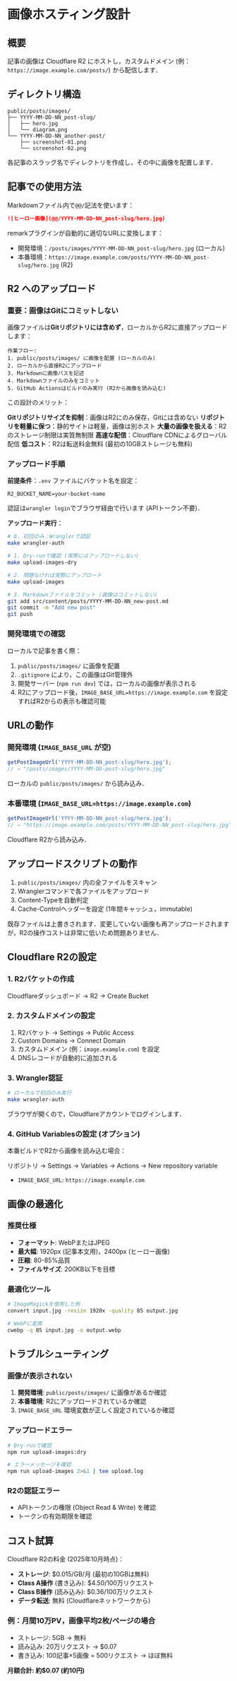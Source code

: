 # 画像ホスティング設計

## 概要

記事の画像は Cloudflare R2 にホストし，カスタムドメイン (例：`https://image.example.com/posts/`) から配信します．

## ディレクトリ構造

```
public/posts/images/
├── YYYY-MM-DD-NN_post-slug/
│   ├── hero.jpg
│   └── diagram.png
└── YYYY-MM-DD-NN_another-post/
    ├── screenshot-01.png
    └── screenshot-02.png
```

各記事のスラッグ名でディレクトリを作成し，その中に画像を配置します．

## 記事での使用方法

Markdownファイル内で`@@/`記法を使います：

```markdown
![ヒーロー画像](@@/YYYY-MM-DD-NN_post-slug/hero.jpg)
```

remarkプラグインが自動的に適切なURLに変換します：

- 開発環境：`/posts/images/YYYY-MM-DD-NN_post-slug/hero.jpg` (ローカル)
- 本番環境：`https://image.example.com/posts/YYYY-MM-DD-NN_post-slug/hero.jpg` (R2)

## R2 へのアップロード

### 重要：画像はGitにコミットしない

画像ファイルは**Gitリポジトリには含めず**，ローカルからR2に直接アップロードします：

```
作業フロー:
1. public/posts/images/ に画像を配置 (ローカルのみ)
2. ローカルから直接R2にアップロード
3. Markdownに画像パスを記述
4. Markdownファイルのみをコミット
5. GitHub Actionsはビルドのみ実行 (R2から画像を読み込む)
```

この設計のメリット：

**Gitリポジトリサイズを抑制**：画像はR2にのみ保存，Gitには含めない
**リポジトリを軽量に保つ**：静的サイトは軽量，画像は別ホスト
**大量の画像を扱える**：R2のストレージ制限は実質無制限
**高速な配信**：Cloudflare CDNによるグローバル配信
**低コスト**：R2は転送料金無料 (最初の10GBストレージも無料)

### アップロード手順

**前提条件**：`.env` ファイルにバケット名を設定：

```env
R2_BUCKET_NAME=your-bucket-name
```

認証は`wrangler login`でブラウザ経由で行います (APIトークン不要)．

**アップロード実行**：

```bash
# 0. 初回のみ：Wranglerで認証
make wrangler-auth

# 1. Dry-runで確認 (実際にはアップロードしない)
make upload-images-dry

# 2. 問題なければ実際にアップロード
make upload-images

# 3. Markdownファイルをコミット (画像はコミットしない)
git add src/content/posts/YYYY-MM-DD-NN_new-post.md
git commit -m "Add new post"
git push
```

### 開発環境での確認

ローカルで記事を書く際：

1. `public/posts/images/` に画像を配置
2. `.gitignore` により，この画像はGit管理外
3. 開発サーバー (`npm run dev`) では，ローカルの画像が表示される
4. R2にアップロード後，`IMAGE_BASE_URL=https://image.example.com` を設定すればR2からの表示も確認可能

## URLの動作

### 開発環境 (`IMAGE_BASE_URL` が空)

```typescript
getPostImageUrl('YYYY-MM-DD-NN_post-slug/hero.jpg');
// → "/posts/images/YYYY-MM-DD-post-slug/hero.jpg"
```

ローカルの `public/posts/images/` から読み込み．

### 本番環境 (`IMAGE_BASE_URL=https://image.example.com`)

```typescript
getPostImageUrl('YYYY-MM-DD-NN_post-slug/hero.jpg');
// → "https://image.example.com/posts/YYYY-MM-DD-NN_post-slug/hero.jpg"
```

Cloudflare R2から読み込み．

## アップロードスクリプトの動作

1. `public/posts/images/` 内の全ファイルをスキャン
2. Wranglerコマンドで各ファイルをアップロード
3. Content-Typeを自動判定
4. Cache-Controlヘッダーを設定 (1年間キャッシュ，immutable)

既存ファイルは上書きされます．変更していない画像も再アップロードされますが，R2の操作コストは非常に低いため問題ありません．

## Cloudflare R2の設定

### 1. R2バケットの作成

Cloudflareダッシュボード → R2 → Create Bucket

### 2. カスタムドメインの設定

1. R2バケット → Settings → Public Access
2. Custom Domains → Connect Domain
3. カスタムドメイン (例：`image.example.com`) を設定
4. DNSレコードが自動的に追加される

### 3. Wrangler認証

```bash
# ローカルで初回のみ実行
make wrangler-auth
```

ブラウザが開くので，Cloudflareアカウントでログインします．

### 4. GitHub Variablesの設定 (オプション)

本番ビルドでR2から画像を読み込む場合：

リポジトリ → Settings → Variables → Actions → New repository variable

- `IMAGE_BASE_URL`: `https://image.example.com`

## 画像の最適化

### 推奨仕様

- **フォーマット**: WebPまたはJPEG
- **最大幅**: 1920px (記事本文用)，2400px (ヒーロー画像)
- **圧縮**: 80-85%品質
- **ファイルサイズ**: 200KB以下を目標

### 最適化ツール

```bash
# ImageMagickを使用した例
convert input.jpg -resize 1920x -quality 85 output.jpg

# WebPに変換
cwebp -q 85 input.jpg -o output.webp
```

## トラブルシューティング

### 画像が表示されない

1. **開発環境**: `public/posts/images/` に画像があるか確認
2. **本番環境**: R2にアップロードされているか確認
3. `IMAGE_BASE_URL` 環境変数が正しく設定されているか確認

### アップロードエラー

```bash
# Dry-runで確認
npm run upload-images:dry

# エラーメッセージを確認
npm run upload-images 2>&1 | tee upload.log
```

### R2の認証エラー

- APIトークンの権限 (Object Read & Write) を確認
- トークンの有効期限を確認

## コスト試算

Cloudflare R2の料金 (2025年10月時点)：

- **ストレージ**: $0.015/GB/月 (最初の10GBは無料)
- **Class A操作** (書き込み): $4.50/100万リクエスト
- **Class B操作** (読み込み): $0.36/100万リクエスト
- **データ転送**: 無料 (Cloudflareネットワークから)

### 例：月間10万PV，画像平均2枚/ページの場合

- ストレージ: 5GB → 無料
- 読み込み: 20万リクエスト → $0.07
- 書き込み: 100記事×5画像 = 500リクエスト → ほぼ無料

**月額合計: 約$0.07 (約10円)**
